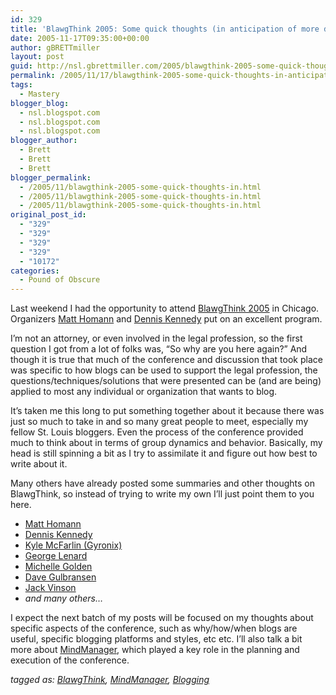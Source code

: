 ```yaml
---
id: 329
title: 'BlawgThink 2005: Some quick thoughts (in anticipation of more detail later)'
date: 2005-11-17T09:35:00+00:00
author: gBRETTmiller
layout: post
guid: http://nsl.gbrettmiller.com/2005/blawgthink-2005-some-quick-thoughts-in-anticipation-of-more-detail-later
permalink: /2005/11/17/blawgthink-2005-some-quick-thoughts-in-anticipation-of-more-detail-later/
tags:
  - Mastery
blogger_blog:
  - nsl.blogspot.com
  - nsl.blogspot.com
  - nsl.blogspot.com
blogger_author:
  - Brett
  - Brett
  - Brett
blogger_permalink:
  - /2005/11/blawgthink-2005-some-quick-thoughts-in.html
  - /2005/11/blawgthink-2005-some-quick-thoughts-in.html
  - /2005/11/blawgthink-2005-some-quick-thoughts-in.html
original_post_id:
  - "329"
  - "329"
  - "329"
  - "329"
  - "10172"
categories:
  - Pound of Obscure
---
```

Last weekend I had the opportunity to attend [BlawgThink 2005](http://www.blawgthink.com/) in Chicago. Organizers [Matt Homann](http://www.nonbillablehour.com/) and [Dennis Kennedy](http://www.denniskennedy.com/) put on an excellent program. 

I&#8217;m not an attorney, or even involved in the legal profession, so the first question I got from a lot of folks was, &#8220;So why are you here again?&#8221; And though it is true that much of the conference and discussion that took place was specific to how blogs can be used to support the legal profession, the questions/techniques/solutions that were presented can be (and are being) applied to most any individual or organization that wants to blog.

It&#8217;s taken me this long to put something together about it because there was just so much to take in and so many great people to meet, especially my fellow St. Louis bloggers. Even the process of the conference provided much to think about in terms of group dynamics and behavior. Basically, my head is still spinning a bit as I try to assimilate it and figure out how best to write about it.

Many others have already posted some summaries and other thoughts on BlawgThink, so instead of trying to write my own I&#8217;ll just point them to you here.

  * [Matt Homann](http://thenonbillablehour.typepad.com/nonbillable_hour/2005/11/blawgthink_deco.html)
  * [Dennis Kennedy](http://www.denniskennedy.com/archives/2005_11.html#a000917)
  * [Kyle McFarlin (Gyronix)](http://mcfarlin.typepad.com/the_underlying_blog/2005/11/gyronix_goes_to.html)
  * [George Lenard](http://www.employmentblawg.com/2005/blawgthink-day-2/)
  * [Michelle Golden](http://goldenmarketing.typepad.com/weblog/2005/11/fun_with_innova.html)
  * [Dave Gulbransen](http://www.gulbransen.net/preaching/2005/11/)
  * [Jack Vinson](http://blog.jackvinson.com/archives/2005/11/15/)
  * <span style="font-style:italic;">and many others&#8230;</span>

I expect the next batch of my posts will be focused on my thoughts about specific aspects of the conference, such as why/how/when blogs are useful, specific blogging platforms and styles, etc etc. I&#8217;ll also talk a bit more about [MindManager](http://www.mindjet.com/us/), which played a key role in the planning and execution of the conference.

_tagged as: <a href="http://technorati.com/tag/BlawgThink" rel="tag">BlawgThink</a>, <a href="http://technorati.com/tag/MindManager" rel="tag">MindManager</a>, <a href="http://technorati.com/tag/blogging" rel="tag">Blogging</a>_